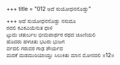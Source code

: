 +++
title = "012 ಅದೆ ಸುಯೋಧನನೊಡ್ಡು"

+++
ಅದೆ ಸುಯೋಧನನೊಡ್ಡು ನಸುದೂ  
ರದಲಿ ಕವಿಕವಿಯೆನುತ ಧಾಳಿ  
ಟ್ಟುದು ಚತುರ್ಬಲ ಭೀಮಪಾರ್ಥರ ರಥದ ಚೂಣಿಯಲಿ  
ಹೊದರು ಹಳಚಿತು ಭಟರು ಭುಜಗ  
ರ್ವದಲಿ ಗರುವರ ಗಾಢ ಶೌರ್ಯದ  
ಮದಕೆ ಮಡಮುರಿಯಾಯ್ತು ಸಿಲುಕಿತು ಮಾನ ಮೋನದಲಿ    ॥12॥